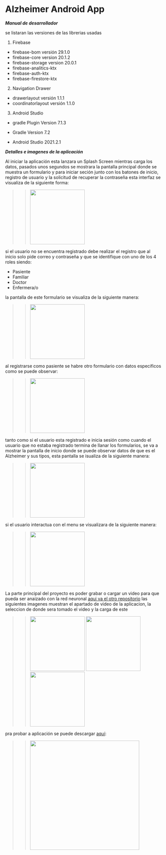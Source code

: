 # Alzheimer Android App

***Manual de desarrollador***

se listaran las versiones de las librerias usadas

1. Firebase
  * firebase-bom versión 29.1.0
  * firebase-core version 20.1.2
  * firebase-storage version 20.0.1
  * firebase-analitics-ktx
  * firebase-auth-ktx
  * firebase-firestore-ktx
2. Navigation Drawer
  - drawerlayout versión 1.1.1
  - coordinatorlayout versión 1.1.0
3. Android Studio
  * gradle Plugin Version 7.1.3
  - Gradle Version 7.2
  + Android Studio 2021.2.1

***Detalles e imagenes de la aplicación***

Al iniciar la aplicación esta lanzara un Splash Screen mientras carga los datos, pasados unos segundos se mostrara la pantalla principal donde se muestra un formulario y para iniciar seción junto con los batones de inicio, registro de usuario y la solicitud de recuperar la contraseña esta interfaz se visualiza de la siguiente forma:

>><img src="https://firebasestorage.googleapis.com/v0/b/alzheimer-50944.appspot.com/o/Img%2FScreenshot_20220523-114102_Alzheimer.jpg?alt=media&token=3fbff22d-c805-4eaf-89e3-9db4f360a630" width="175"/>

si el usuario no se encuentra registrado debe realizar el registro que al inicio solo pide correo y contraseña y que se identifique con uno de los 4 roles siendo:
+ Pasiente
+ Familiar
+ Doctor
+ Enfermera/o

la pantalla de este formulario se visualiza de la siguiente manera:

>><img src="https://firebasestorage.googleapis.com/v0/b/alzheimer-50944.appspot.com/o/Img%2FScreenshot_20220523-130049_Alzheimer.jpg?alt=media&token=97803ca7-629f-4124-94e3-65ccc4860042" width="175"/>

al registrarse como pasiente se habre otro formulario con datos especificos como se puede observar:

>><img src="https://firebasestorage.googleapis.com/v0/b/alzheimer-50944.appspot.com/o/Img%2FScreenshot_20220523-114734_Alzheimer.jpg?alt=media&token=8984a24a-2116-4eb9-90a0-607e9bb56405" width="175"/>

tanto como si el usuario esta registrado e inicia sesión como cuando el usuario que no estaba registrado termina de llanar los formularios, se va a mostrar la pantalla de inicio donde se puede observar datos de que es el Alzheimer y sus tipos, esta pantalla se isualiza de la siguiente manera:

>><img src="https://firebasestorage.googleapis.com/v0/b/alzheimer-50944.appspot.com/o/Img%2FScreenshot_20220523-115613_Alzheimer.jpg?alt=media&token=6965fbb0-6baa-47c8-9130-9fcdc034f1de" width="175"/>

si el usuario interactua con el menu se visualizara de la siguiente manera:

>><img src="https://firebasestorage.googleapis.com/v0/b/alzheimer-50944.appspot.com/o/Img%2FScreenshot_20220523-115905_Alzheimer.jpg?alt=media&token=7584ee03-fc6c-489e-aefd-13ee608f6172" width="175"/>

La parte principal del proyecto es poder grabar o cargar un video para que pueda ser anaizado con la red neuronal [aqui va el otro repositorio](https://www.google.com/) las siguientes imagenes muestran el apartado de video de la aplicacion, la seleccion de donde sera tomado el video y la carga de este

>><img src="https://firebasestorage.googleapis.com/v0/b/alzheimer-50944.appspot.com/o/Img%2FScreenshot_20220523-115620_Alzheimer.jpg?alt=media&token=23b70fe9-bb93-4470-9d10-e6bf0e6c47e0" width="175"/>
>><img src="https://firebasestorage.googleapis.com/v0/b/alzheimer-50944.appspot.com/o/Img%2FScreenshot_20220523-115629_Alzheimer.jpg?alt=media&token=99a6609e-da1b-4f0c-a746-bc2c234acce1" width="175"/>
>><img src="https://firebasestorage.googleapis.com/v0/b/alzheimer-50944.appspot.com/o/Img%2FScreenshot_20220523-115727_Alzheimer.jpg?alt=media&token=0df9bdb7-40bc-4a2c-a48a-232aaf8c5a46" width="175"/>

pra probar a aplicación se puede descargar [aquí](https://firebasestorage.googleapis.com/v0/b/alzheimer-50944.appspot.com/o/apk%2FAlzheimer.apk?alt=media&token=01419bf8-10b3-4ba1-b1c8-4216b3be58ed):

>><img src="https://firebasestorage.googleapis.com/v0/b/alzheimer-50944.appspot.com/o/Img%2Fqr-code%20(1).png?alt=media&token=b0e28b8b-180a-4f62-9329-3ac084256803" width="350"/>
